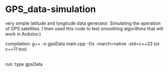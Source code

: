 # GPS_data-simulation
very simple latitude and longitude data generator. Simulating the operation of GPS satellites. I then used this code to test smoothing algorithms that will work in Arduino:)
<br>

compilation: g++ -o gpsData main.cpp -Os -march=native -std=c++23 (or c++11 too)
<br><br>

run: type gpsData
